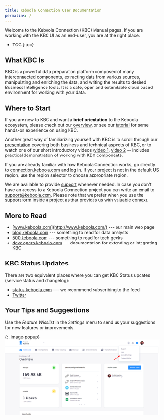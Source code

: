 ```yaml
---
title: Keboola Connection User Documentation
permalink: /
---
```


Welcome to the Keboola Connection (KBC) Manual pages.
If you are working with the KBC UI as an end-user, you are at the right place.

* TOC
{:toc}

## What KBC Is

KBC is a powerful data preparation platform composed of many interconnected components, 
extracting data from various sources, 
manipulating and enriching the data, and writing the results to desired Business Intelligence tools. 
It is a safe, open and extendable cloud based environment for working with your data.

## Where to Start

If you are new to KBC and want a **brief orientation** to the Keboola ecosystem, please check out our [overview](/overview/), 
or see our [tutorial](/tutorial/) for some hands-on experience on using KBC. 

Another great way of familiarizing yourself with KBC is to scroll through 
our [presentation](kbc-intro.pdf) covering both business and technical aspects of KBC, 
or to watch one of our short introductory videos ([video 1](https://www.youtube.com/watch?v=QW09kyEjrJA&amp=&t=4s), 
[video 2](https://www.youtube.com/watch?v=g-VBfkV4xfc&t=62s) -- includes practical demonstration of working with KBC components.

If you are already familiar with how Keboola Connection works, go directly 
to [connection.keboola.com](https://connection.keboola.com) and log in. If your project is not in the default US region, use the
region selector to choose appropriate region. 

We are available to provide [support](/management/support/) whenever needed. In case you don't have an access 
to a Keboola Connection project you can write an email to [support@keboola.com](mailto:support@keboola.com). 
Please note that we prefer when you use the [support form](/management/support/) inside a project as that provides 
us with valuable context.

## More to Read

- [www.keboola.com](http://www.keboola.com/) --- our main web page
- [blog.keboola.com](http://blog.keboola.com/) --- something to read for data analysts
- [500.keboola.com](https://500.keboola.com/) --- something to read for tech geeks
- [developers.keboola.com](https://developers.keboola.com) --- documentation for extending or integrating KBC

## KBC Status Updates

There are two equivalent places where you can get KBC Status updates (service status and changelog):

- [status.keboola.com](http://status.keboola.com/) --- we recommend subscribing to the feed
- [Twitter](https://twitter.com/keboola_support)

## Your Tips and Suggestions
Use the *Feature Wishlist* in the *Settings* menu to send us your suggestions for new features or improvements.

{: .image-popup}
![Screenshot - Wishlist](/wishlist.png)
